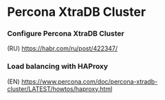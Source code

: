 # Percona XtraDB Cluster

### Configure Percona XtraDB Cluster
(RU) https://habr.com/ru/post/422347/

### Load balancing with HAProxy
(EN) https://www.percona.com/doc/percona-xtradb-cluster/LATEST/howtos/haproxy.html
